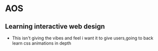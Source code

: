 # AOS
## Learning interactive web design
- This isn't giving the vibes and feel i want it to give  users,going to back learn css animations in depth
